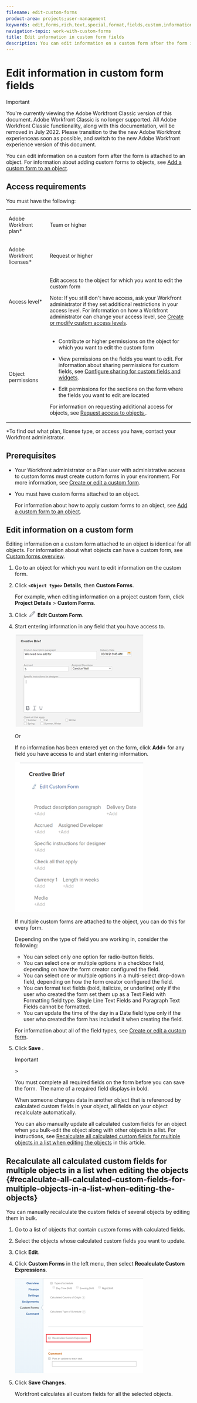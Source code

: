 ```yaml
---
filename: edit-custom-forms
product-area: projects;user-management
keywords: edit,forms,rich,text,special,format,fields,custom,information,customize,objects
navigation-topic: work-with-custom-forms
title: Edit information in custom form fields
description: You can edit information on a custom form after the form is attached to an object. For information about adding custom forms to objects, see Add a custom form to an object.
---
```


# Edit information in custom form fields

>[!IMPORTANT]
>
>You're currently viewing the Adobe Workfront Classic version of this document. Adobe Workfront Classic is no longer supported. All Adobe Workfront Classic functionality, along with this documentation, will be removed in July 2022. Please transition to the the new Adobe Workfront experienceas soon as possible, and switch to the new Adobe Workfront experience version of this document.

You can edit information on a custom form after the form is attached to an object. For information about adding custom forms to objects, see [Add a custom form to an object](../../workfront-basics/work-with-custom-forms/add-a-custom-form-to-an-object.md).

## Access requirements

You must have the following:

<table> 
 <col> 
 <col> 
 <tbody> 
  <tr> 
   <td role="rowheader"> <p>Adobe Workfront plan*</p> </td> 
   <td>Team or higher</td> 
  </tr> 
  <tr> 
   <td role="rowheader"> <p>Adobe Workfront licenses*</p> </td> 
   <td> <p>Request or higher</p> </td> 
  </tr> 
  <tr data-mc-conditions=""> 
   <td role="rowheader">Access level*</td> 
   <td> <p>Edit access to the object for which you want to edit the custom form</p> <p>Note: If you still don't have access, ask your Workfront administrator if they set additional restrictions in your access level. For information on how a Workfront administrator can change your access level, see <a href="../../administration-and-setup/add-users/configure-and-grant-access/create-modify-access-levels.md" class="MCXref xref">Create or modify custom access levels</a>.</p> </td> 
  </tr> 
  <tr data-mc-conditions=""> 
   <td role="rowheader"> <p>Object permissions</p> </td> 
   <td> 
    <ul> 
     <li> <p>Contribute or higher permissions on the object for which you want to edit the custom form</p> </li> 
     <li>View permissions on the fields you want to edit.&nbsp;For information about sharing permissions for custom fields, see <a href="../../administration-and-setup/customize-workfront/create-manage-custom-forms/configure-sharing-for-a-custom-field.md" class="MCXref xref">Configure sharing for custom fields and widgets</a>.</li> 
     <li> <p>Edit permissions for the sections on the form where the fields you want to edit are located</p> </li> 
    </ul> <p>For information on requesting additional access for objects, see <a href="../../workfront-basics/grant-and-request-access-to-objects/request-access.md" class="MCXref xref">Request access to objects </a>.</p> </td> 
  </tr> 
 </tbody> 
</table>

&#42;To find out what plan, license type, or access you have, contact your Workfront administrator.

## Prerequisites

* Your Workfront administrator or a Plan user with administrative access to&nbsp;custom forms must create custom forms in your environment. For more information, see [Create or edit a custom form](../../administration-and-setup/customize-workfront/create-manage-custom-forms/create-or-edit-a-custom-form.md).
* You must have custom forms attached to an object.

  For information about how to apply custom forms to an object, see [Add a custom form to an object](../../workfront-basics/work-with-custom-forms/add-a-custom-form-to-an-object.md).

## Edit information on a custom form

Editing information on a custom form attached to an object is identical for all objects. For information about what objects can have a custom form, see [Custom forms overview](../../administration-and-setup/customize-workfront/create-manage-custom-forms/custom-forms-overview.md).

1. Go to an object for which you want to edit information on the custom form.
1. Click **`<Object type>` Details**, then **Custom Forms**.

   For example, when editing information on a project custom form, click **Project Details** > **Custom Forms**.  

1. Click ![](assets/edit-icon.png) **Edit Custom Form**.
1. Start entering information in any field that you have access to.

   ![](assets/click-in-field-to-edit-info-classic-350x251.png)

   Or

   If no information has been entered yet on the form, click **Add+** for any field you have access to and start entering information.

   ![](assets/plus-add-to-edit-info-classic-350x409.png)

   If multiple custom forms are attached to the object, you can do this for every form.

   Depending on the type of field you are working in, consider the following:

   * You can select only one option for radio-button fields.
   * You can select one or multiple options in a checkbox field, depending on how the form creator configured the field.
   * You can select one or multiple options in a multi-select drop-down field, depending on how the form creator configured the field.
   * You can format text fields (bold, italicize, or underline) only if the user who created the form set them up as a Text Field with Formatting field type. Single Line Text Fields and Paragraph Text Fields cannot be formatted.
   * You can update the time of the day in a Date field type only if the user who created the form has included it when creating the field.

   For information about all of the field types, see [Create or edit a custom form](../../administration-and-setup/customize-workfront/create-manage-custom-forms/create-or-edit-a-custom-form.md).

1. Click **Save** .

   >[!IMPORTANT]
   >
   >
   >
   ><!--   >
   ><p style="color: #ff1493;" data-mc-conditions="QuicksilverOrClassic.Draft mode">This is true in "Edit custom forms" but not in "Add a custom form to an object." This snippet is used in both articles. The whole snippet is conditioned for classic only in "Add" but not in "Edit." Don't remove the NWE conditioning in the snippet because it is needed in "Edit."</p>   >
   >-->   >
   >
   >You must complete all required fields on the form before you can save the form.&nbsp; The name of a required field displays in bold.

   When someone changes data in another object that is referenced by calculated custom fields in your object, all fields on your object recalculate automatically.

   You can also manually update all calculated custom fields for an object when you bulk-edit the object along with other objects in a list. For instructions, see [Recalculate all calculated custom fields for multiple objects in a list when editing the objects](#recalculate-all-calculated-custom-fields-for-multiple-objects-in-a-list-when-editing-the-objects) in this article.

## Recalculate all calculated custom fields for multiple objects in a list when editing the objects {#recalculate-all-calculated-custom-fields-for-multiple-objects-in-a-list-when-editing-the-objects}

<!--
<p data-mc-conditions="QuicksilverOrClassic.Draft mode">(NOTE: this will need to be edited when the bulk edit for objects update in NW)</p>
-->

You can manually recalculate the custom fields of several objects by editing them in bulk.

1. Go to a list of objects that contain custom forms with calculated fields.
1. Select the objects whose calculated custom fields you want to update.
1. Click **Edit**.
1. Click **Custom Forms** in the left menu, then select **Recalculate Custom Expressions**.

   ![](assets/recalculate-custom-expressions-350x259.png)

1. Click **Save** **Changes**.

   Workfront calculates all custom fields for all the selected objects.

